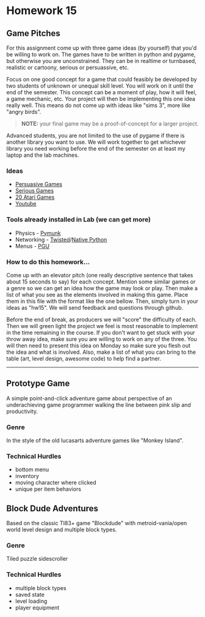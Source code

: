 Homework 15
==========================
Game Pitches
--------------------------

For this assignment come up with three game ideas (by yourself) that you'd be willing to work on.  The games have to be written in python and pygame, but otherwise you are unconstrained.  They can be in realtime or turnbased, realistic or cartoony, serious or persuassive, etc. 

Focus on one good concept for a game that could feasibly be developed by two students of unknown or unequal skill level.  You will work on it until the end of the semester. This concept can be a moment of play, how it will feel, a game mechanic, etc.  Your project will then be implementing this one idea really well.  This means do not come up with ideas like "sims 3", more like "angry birds". 

> **NOTE:** your final game may be a proof-of-concept for a larger project.

Advanced students, you are not limited to the use of pygame if there is another library you want to use. We will work together to get whichever library you need working before the end of the semester on at least my laptop and the lab machines.

### Ideas
 * [Persuasive Games](http://www.persuasivegames.com/)
 * [Serious Games](http://en.wikipedia.org/wiki/Serious_game)
 * [20 Atari Games](http://www.gamasutra.com/view/feature/3679/game_design_essentials_20_atari_.php?print=1)
 * [Youtube](http://www.youtube.com)

### Tools already installed in Lab (we can get more)
 * Physics - [Pymunk](http://code.google.com/p/pymunk/)
 * Networking - [Twisted](http://twistedmatrix.com/trac/)/[Native Python](http://www.tutorialspoint.com/python/python_networking.htm)
 * Menus - [PGU](http://code.google.com/p/pgu/)


### How to do this homework...

Come up with an elevator pitch (one really descriptive sentence that takes about 15 seconds to say) for each concept.  Mention some similar games or a genre so we can get an idea how the game may look or play.  Then make a list of what you see as the elements involved in making this game.  Place them in this file with the format like the one bellow.  Then, simply turn in your ideas as "hw15".  We will send feedback and questions through github.

Before the end of break, as producers we will "score" the difficulty of each. Then we will green light the project we feel is most reasonable to implement in the time remaining in the course.  If you don't want to get stuck with your throw away idea, make sure you are willing to work on any of the three. You will then need to present this idea on Monday so make sure you flesh out the idea and what is involved.  Also, make a list of what you can bring to the table (art, level design, awesome code) to help find a partner.

----

## Prototype Game
A simple point-and-click adventure game about perspective of an underachieving game programmer walking the line between pink slip and productivity.

### Genre
In the style of the old lucasarts adventure games like "Monkey Island".

### Technical Hurdles
 * bottom menu
 * inventory
 * moving character where clicked
 * unique per item behaviors


## Block Dude Adventures
Based on the classic TI83+ game "Blockdude" with metroid-vania/open world level design and multiple block types.

### Genre
Tiled puzzle sidescroller

### Technical Hurdles
 * multiple block types
 * saved state
 * level loading
 * player equipment
